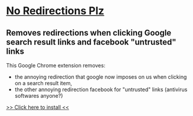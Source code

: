 [No Redirections Plz](https://chrome.google.com/webstore/detail/giamckcjhikbigkgdigndcaabgjeigfg)
=================================================================================================

Removes redirections when clicking Google search result links and facebook "untrusted" links
--------------------------------------------------------------------------------------------

This Google Chrome extension removes:
* the annoying redirection that google now imposes on us when clicking on a search result item,
* the other annoying redirection facebook for "untrusted" links (antivirus softwares anyone?)

[>> Click here to install <<](https://chrome.google.com/webstore/detail/giamckcjhikbigkgdigndcaabgjeigfg)
